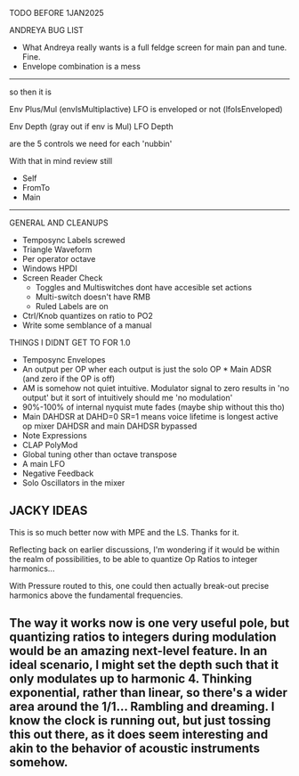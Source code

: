 TODO BEFORE 1JAN2025


ANDREYA BUG LIST
- What Andreya really wants is a full feldge screen for main pan and tune. Fine.
- Envelope combination is a mess
------
  so then it is

Env Plus/Mul (envIsMultiplactive)
LFO is enveloped or not  (lfoIsEnveloped)

Env Depth (gray out if env is Mul)
LFO Depth

are the 5 controls we need for each 'nubbin'

With that in mind review still
- Self
- FromTo
- Main
-----


GENERAL AND CLEANUPS
- Temposync Labels screwed
- Triangle Waveform
- Per operator octave
- Windows HPDI
- Screen Reader Check
  - Toggles and Multiswitches dont have accesible set actions
  - Multi-switch doesn't have RMB
  - Ruled Labels are on
- Ctrl/Knob quantizes on ratio to PO2
- Write some semblance of a manual

THINGS I DIDNT GET TO FOR 1.0
- Temposync Envelopes
- An output per OP wher each output is just the solo OP * Main ADSR (and zero if the OP is off)
- AM is somehow not quiet intuitive. Modulator signal to zero results in 'no output' but it sort of intuitively should me
  'no modulation'
- 90%-100% of internal nyquist mute fades (maybe ship without this tho)
- Main DAHDSR at DAHD=0 SR=1 means voice lifetime is longest active op mixer DAHDSR and main DAHDSR bypassed
- Note Expressions
- CLAP PolyMod
- Global tuning other than octave transpose
- A main LFO
- Negative Feedback
- Solo Oscillators in the mixer


JACKY IDEAS
---
This is so much better now with MPE and the LS. Thanks for it.

Reflecting back on earlier discussions, I'm wondering if it would be within the realm of possibilities, to be able to quantize Op Ratios to integer harmonics...

With Pressure routed to this, one could then actually break-out precise harmonics above the fundamental frequencies.

The way it works now is one very useful pole, but quantizing ratios to integers during modulation would be an amazing next-level feature.
In an ideal scenario, I might set the depth such that it only modulates up to harmonic 4.
Thinking exponential, rather than linear, so there's a wider area around the 1/1...
Rambling and dreaming. I know the clock is running out, but just tossing this out there, as it does seem interesting and akin to the behavior of acoustic instruments somehow.
---